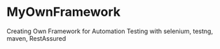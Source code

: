 # MyOwnFramework
Creating Own Framework for Automation Testing with selenium, testng, maven, RestAssured
